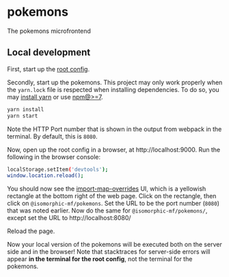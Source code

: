# pokemons

The pokemons microfrontend

## Local development

First, start up the [root config](https://github.com/isomorphic-microfrontends/root-config).

Secondly, start up the pokemons. This project may only work properly when the `yarn.lock` file is respected when installing dependencies. To do so, you may [install yarn](https://classic.yarnpkg.com/lang/en/) or use [npm@>=7](https://github.blog/2020-10-13-presenting-v7-0-0-of-the-npm-cli/).

```sh
yarn install
yarn start
```

Note the HTTP Port number that is shown in the output from webpack in the terminal. By default, this is `8080`.

Now, open up the root config in a browser, at http://localhost:9000. Run the following in the browser console:

```sh
localStorage.setItem('devtools');
window.location.reload();
```

You should now see the [import-map-overrides](https://github.com/joeldenning/import-map-overrides) UI, which is a yellowish rectangle at the bottom right of the web page. Click on the rectangle, then click on `@isomorphic-mf/pokemons`. Set the URL to be the port number (`8080`) that was noted earlier. Now do the same for `@isomorphic-mf/pokemons/`, except set the URL to http://localhost:8080/

Reload the page.

Now your local version of the pokemons will be executed both on the server side and in the browser! Note that stacktraces for server-side errors will appear **in the terminal for the root config**, not the terminal for the pokemons.
